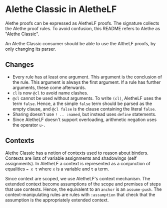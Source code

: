 # Alethe Classic in AletheLF

Alethe proofs can be expressed as AletheLF proofs.  The signature collects the
Alethe proof rules.  To avoid confusion, this README refers to Alethe as
"Alethe Classic".

An Alethe Classic consumer should be able to use the AltheLF proofs, by only
changing its parser.

## Changes

* Every rule has at least one argument.  This argument is the conclusion of the
  rule.  This argument is always the first argument. If a rule has further
  arguments, these come afterwards.
* `cl` is now `@cl` to avoid name clashes.
* `@cl` cannot be used without arguments.  To write `(cl)`, AletheLF uses the
  term `false`.  Hence, a the simple `false` term should be parsed as the empty
  clause, and `@cl false` is the clause containing the literal `false`.
* Sharing doesn't use `! .. :named`, but instead uses `define` statements.
* Since AletheLF doesn't support overloading, arithmetic negation uses
  the operator `u-`.

## Contexts

Alethe Classic has a notion of contexts used to reason about binders.  Contexts
are lists of variable assignments and shadowings (self assignments). In AletheLF
a context is represented as a conjunction of equalities `= x t` where `x` is a
variable and `t` a term.

Since context are scoped, we use AletheLF's context mechanism.  The extended
context become assumptions of the scope and premises of steps that use contexts.
Hence, the equivalent to an `anchor` is an `assume-push`.  The
context-manipulating rules are rules with `:assumption` that check that the
assumption is the appropriately extended context.

